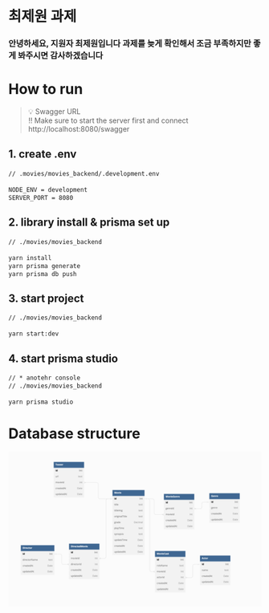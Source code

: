 # 최제원 과제

### 안녕하세요, 지원자 최제원입니다 과제를 늦게 확인해서 조금 부족하지만 좋게 봐주시면 감사하겠습니다 <br>

# How to run

> 💡 Swagger URL <br>
> !! Make sure to start the server first and connect<br>
> http://localhost:8080/swagger <br>

## 1. create .env

```
// .movies/movies_backend/.development.env

NODE_ENV = development
SERVER_PORT = 8080
```

## 2. library install & prisma set up

```
// ./movies/movies_backend

yarn install
yarn prisma generate
yarn prisma db push
```

## 3. start project

```
// ./movies/movies_backend

yarn start:dev
```

## 4. start prisma studio

```
// * anotehr console
// ./movies/movies_backend

yarn prisma studio
```

# Database structure

!['Database_structure'](./database_structure.png)

